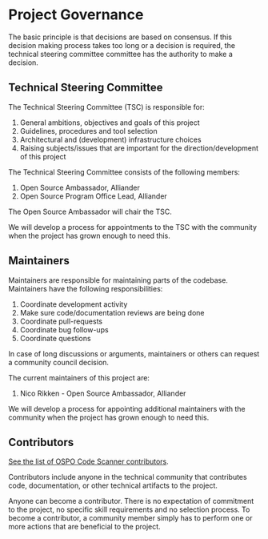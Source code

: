 <!--
SPDX-FileCopyrightText: Alliander N.V.

SPDX-License-Identifier: Apache-2.0
-->

# Project Governance

The basic principle is that decisions are based on consensus.
If this decision making process takes too long or a decision is required, the technical steering committee committee has the authority to make a decision.

## Technical Steering Committee

The Technical Steering Committee (TSC) is responsible for:

1. General ambitions, objectives and goals of this project
1. Guidelines, procedures and tool selection
1. Architectural and (development) infrastructure choices
1. Raising subjects/issues that are important for the direction/development of this project

The Technical Steering Committee consists of the following members:
1. Open Source Ambassador, Alliander
1. Open Source Program Office Lead, Alliander

The Open Source Ambassador will chair the TSC.

We will develop a process for appointments to the TSC with the community when the project has grown enough to need this.

## Maintainers

Maintainers are responsible for maintaining parts of the codebase. Maintainers have the following responsibilities:

1. Coordinate development activity
1. Make sure code/documentation reviews are being done
1. Coordinate pull-requests
1. Coordinate bug follow-ups
1. Coordinate questions

In case of long discussions or arguments, maintainers or others can request a community council decision.

The current maintainers of this project are:
 1. Nico Rikken - Open Source Ambassador, Alliander

We will develop a process for appointing additional maintainers with the community when the project has grown enough to need this.

## Contributors

[See the list of OSPO Code Scanner contributors](https://github.com/Alliander/ospo-code-scanner/graphs/contributors). 

Contributors include anyone in the technical community that contributes code, documentation, or other technical artifacts to the project.

Anyone can become a contributor.
There is no expectation of commitment to the project, no specific skill requirements and no selection process.
To become a contributor, a community member simply has to perform one or more actions that are beneficial to the project.
